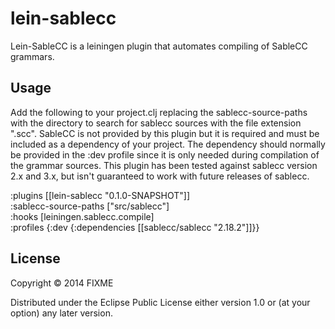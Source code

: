 # lein-sablecc

Lein-SableCC is a leiningen plugin that automates compiling of SableCC grammars.

## Usage

Add the following to your project.clj replacing the sablecc-source-paths with
the directory to search for sablecc sources with the file extension ".scc". 
SableCC is not provided by this plugin but it is required and must be included
as a dependency of your project. The dependency should normally be provided 
in the :dev profile since it is only needed during compilation of the 
grammar sources.  This plugin has been tested against sablecc version 2.x and
3.x, but isn't guaranteed to work with future releases of sablecc.

:plugins [[lein-sablecc "0.1.0-SNAPSHOT"]]<br />
:sablecc-source-paths ["src/sablecc"]<br />
:hooks [leiningen.sablecc.compile]<br />
:profiles {:dev {:dependencies [[sablecc/sablecc "2.18.2"]]}}<br />

## License

Copyright © 2014 FIXME

Distributed under the Eclipse Public License either version 1.0 or (at
your option) any later version.
